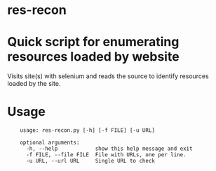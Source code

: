 # res-recon

# Quick script for enumerating resources loaded by website

Visits site(s) with selenium and reads the source to identify resources loaded by the site. 

# Usage

        usage: res-recon.py [-h] [-f FILE] [-u URL]

        optional arguments:
          -h, --help            show this help message and exit
          -f FILE, --file FILE  File with URLs, one per line.
          -u URL, --url URL     Single URL to check
